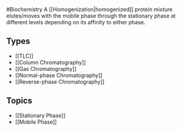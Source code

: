 #Biochemistry 
A [[Homogenization|homogenized]] protein mixture elutes/moves with the mobile phase through the stationary phase at different levels depending on its affinity to either phase.
## Types
* [[TLC]]
* [[Column Chromatography]]
* [[Gas Chromatography]]
* [[Normal-phase Chromatography]]
* [[Reverse-phase Chromatography]]
## Topics
* [[Stationary Phase]]
* [[Mobile Phase]]